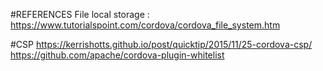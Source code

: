 #REFERENCES
File local storage :
https://www.tutorialspoint.com/cordova/cordova_file_system.htm

#CSP
https://kerrishotts.github.io/post/quicktip/2015/11/25-cordova-csp/
https://github.com/apache/cordova-plugin-whitelist